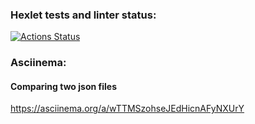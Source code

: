 ### Hexlet tests and linter status:
[![Actions Status](https://github.com/Holedesu/java-project-71/actions/workflows/hexlet-check.yml/badge.svg)](https://github.com/Holedesu/java-project-71/actions)

### Asciinema:
#### Comparing two json files
https://asciinema.org/a/wTTMSzohseJEdHicnAFyNXUrY